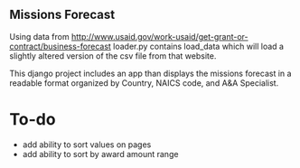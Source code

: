 ## Missions Forecast

 Using data from http://www.usaid.gov/work-usaid/get-grant-or-contract/business-forecast
 loader.py contains load_data which will load a slightly altered version
 of the csv file from that website.

This django project includes an app than displays the missions forecast in a readable format organized by Country, NAICS code, and A&A Specialist.

# To-do

- add ability to sort values on pages
- add ability to sort by award amount range
